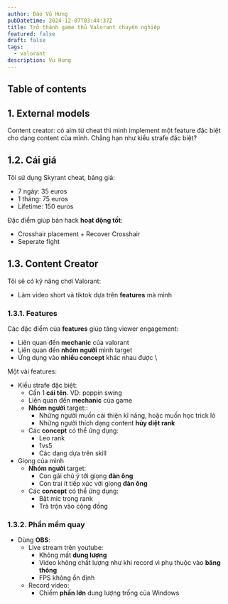 ```yaml
---
author: Đào Vũ Hưng
pubDatetime: 2024-12-07T03:44:37Z
title: Trở thành game thủ Valorant chuyên nghiệp
featured: false
draft: false
tags:
  - valorant
description: Vu Hung
---
```

## Table of contents
## 1. External models
Content creator: có aim từ cheat thì mình implement một feature đặc biệt cho dạng content của mình. Chẳng hạn như kiểu strafe đặc biệt? 
## 1.2. Cái giá
Tôi sử dụng Skyrant cheat, bảng giá:
- 7 ngày: 35 euros
- 1 tháng: 75 euros
- Lifetime: 150 euros

Đặc điểm giúp bản hack **hoạt động tốt**:
- Crosshair placement + Recover Crosshair
- Seperate fight
## 1.3. Content Creator
Tôi sẽ có kỹ năng chơi Valorant:
- Làm video short và tiktok dựa trên **features** mà mình 
### 1.3.1. Features
Các đặc điểm của **features** giúp tăng viewer engagement:
- Liên quan đến **mechanic** của valorant
- Liên quan đến **nhóm người** mình target 
- Ứng dụng vào **nhiều concept** khác nhau được \

Một vài features:
- Kiểu strafe đặc biệt:
	- Cần 1 **cái tên**. VD: poppin swing
	- Liên quan đến **mechanic** của game
	- **Nhóm người** target::
		- Những người muốn cải thiện kĩ năng, hoặc muốn học trick lỏ
		- Những người thích dạng content **hủy diệt rank**
	- Các **concept** có thể ứng dụng:
		- Leo rank
		- 1vs5
		- Các dạng dựa trên skill
- Giọng của mình
	- **Nhóm người** target:
		- Con gái chú ý tới giọng **đàn ông**
		- Con trai ít tiếp xúc với giọng **đàn ông**
	- Các **concept** có thể ứng dụng:
		- Bật mic trong rank
		- Trà trộn vào cộng đồng
### 1.3.2. Phần mềm quay
- Dùng **OBS**:
	- Live stream trên youtube:
		- Không mất **dung lượng** 
		- Video không chất lượng như khi record vì phụ thuộc vào **băng thông**
		- FPS không ổn định
	- Record video:
		- Chiếm **phần lớn** dung lượng trống của Windows